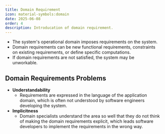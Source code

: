 ```yaml
---
title: Domain Requirement
icon: material-symbols:domain
date: 2025-06-08
order: 4
description: Introducation of domain requirement.
---
```


* The system's operational domain imposes requirements on the system.
* Domain requirements can be new functional requirements, constraints on existing requirements, or define specific computations.
* If domain requirements are not satisfied, the system may be unworkable.

## Domain Requirements Problems

* **Understandability**
  * Requirements are expressed in the language of the application domain, which is often not understood by software engineers developing the system.
* **Implicitness**
  * Domain specialists understand the area so well that they do not think of making the domain requirements explicit, which leads software developers to implement the requirements in the wrong way.
